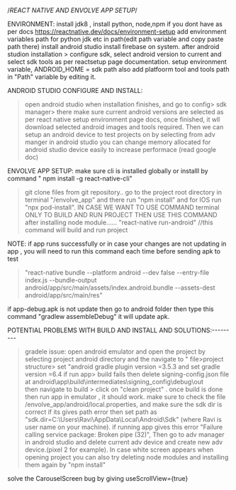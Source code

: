 
/*REACT NATIVE AND ENVOLVE APP SETUP*/


ENVIRONMENT:
install jdk8 , install python, node,npm if you dont have as per docs https://reactnative.dev/docs/environment-setup
add environment variables path for python jdk etc in path(edit path variable and copy paste path there)
install android studio
install firebase on system.
after android studion installation > configure sdk, select android version to current and select sdk tools as per reactsetup page documentation.
setup environment variable, ANDROID_HOME = sdk path
also add platfoorm tool and tools path in "Path" variable by editing it.



ANDROID STUDIO CONFIGURE AND INSTALL:
>open android studio when installation finishes, and go to config> sdk manager> there make sure current android versions are selected as per react native setup environment page docs,
once finished, it wll download selected android images and tools required.
>Then we can setup an android device to test projects on by selecting from adv manger in android studio
>you can change memory allocated for android studio device easily to increase performace (read google doc)


ENVOLVE APP SETUP: 
make sure cli is installed globally or installl by command " npm install -g react-native-cli"
>git clone files from git repository..
>go to the project root directory in terminal "/envolve_app"  and there run "npm install" and for IOS run "npx pod-install".
IN CASE WE WANT TO USE COMMAND terminal ONLY TO BUILD AND RUN PROJECT THEN USE THIS COMMAND after installing node module......
>"react-native run-android"   //this command will build and run project


NOTE: if app runs successfully or in case your changes are not updating in app , you will need to run this command each time before sending apk to test 
>"react-native bundle --platform android --dev false --entry-file index.js --bundle-output android/app/src/main/assets/index.android.bundle --assets-dest android/app/src/main/res"

if app-debug.apk is not update then go to android folder then
type this command "gradlew assembleDebug" it will update apk.



POTENTIAL PROBLEMS WITH BUILD AND INSTALL AND SOLUTIONS:---------
>gradele issue: open android emulator and open the project by selecting project android directory and the navigate to " file>project structure> set "android gradle plugin version =3.5.3 and  set gradle version =6.4
>if run app> build fails then delete signing-config.json file at android\app\build\intermediates\signing_config\debug\out\
then navigate to build > click on "clean project" .
>once build is done then run app in emulator , it should work.
> make sure to check  the file /envolve_app/android/local.properties,  and make sure the sdk dir is correct if its gives path error then set path as "sdk.dir=C\:\\Users\\Ravi\\AppData\\Local\\Android\\Sdk" (where Ravi is user name on your machine).
>if running app gives this error "Failure calling service package: Broken pipe (32)", Then go to adv manager in android studio and delete current adv device and create new adv device.(pixel 2 for example).
>In case white screen appears when opening project you can also try deleting node modules and installing  them again by "npm install"

solve the CarouselScreen bug by giving useScrollView={true}





